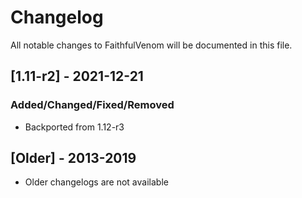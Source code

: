 # Changelog
All notable changes to FaithfulVenom will be documented in this file.

## [1.11-r2] - 2021-12-21
### Added/Changed/Fixed/Removed
- Backported from 1.12-r3

## [Older] - 2013-2019
- Older changelogs are not available
